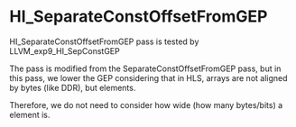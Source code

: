 # HI_SeparateConstOffsetFromGEP

HI_SeparateConstOffsetFromGEP pass is tested by LLVM_exp9_HI_SepConstGEP

The pass is modified from the SeparateConstOffsetFromGEP pass, but in this pass, we lower the GEP considering that in HLS, arrays are not aligned by bytes (like DDR), but elements.

Therefore, we do not need to consider how wide (how many bytes/bits) a element is.